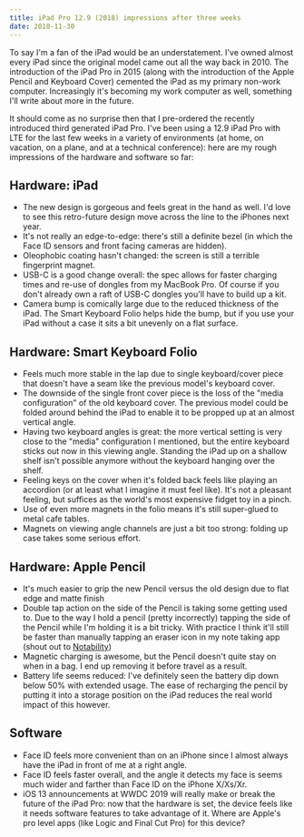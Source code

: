 ```yaml
---
title: iPad Pro 12.9 (2018) impressions after three weeks
date: 2018-11-30
---
```


To say I'm a fan of the iPad would be an understatement. I've owned almost every iPad since the original model came out all the way back in 2010. The introduction of the iPad Pro in 2015 (along with the introduction of the Apple Pencil and Keyboard Cover) cemented the iPad as my primary non-work computer. Increasingly it's becoming my work computer as well, something I'll write about more in the future.

It should come as no surprise then that I pre-ordered the recently introduced third generated iPad Pro. I've been using a 12.9 iPad Pro with LTE for the last few weeks in a variety of environments (at home, on vacation, on a plane, and at a technical conference): here are my rough impressions of the hardware and software so far:


## Hardware: iPad
- The new design is gorgeous and feels great in the hand as well. I'd love to see this retro-future design move across the line to the iPhones next year.
- It's not really an edge-to-edge: there's still a definite bezel (in which the Face ID sensors and front facing cameras are hidden).
- Oleophobic coating hasn't changed: the screen is still a terrible fingerprint magnet.
- USB-C is a good change overall: the spec allows for faster charging times and re-use of dongles from my MacBook Pro. Of course if you don't already own a raft of USB-C dongles you'll have to build up a kit.
- Camera bump is comically large due to the reduced thickness of the iPad. The Smart Keyboard Folio helps hide the bump, but if you use your iPad without a case it sits a bit unevenly on a flat surface.

## Hardware: Smart Keyboard Folio
- Feels much more stable in the lap due to single keyboard/cover piece that doesn't have a seam like the previous model's keyboard cover.
- The downside of the single front cover piece is the loss of the "media configuration" of the old keyboard cover. The previous model could be folded around behind the iPad to enable it to be propped up at an almost vertical angle.
- Having two keyboard angles is great: the more vertical setting is very close to the "media" configuration I mentioned, but the entire keyboard sticks out now in this viewing angle. Standing the iPad up on a shallow shelf isn't possible anymore without the keyboard hanging over the shelf.
- Feeling keys on the cover when it's folded back feels like playing an accordion (or at least what I imagine it must feel like). It's not a pleasant feeling, but suffices as the world's most expensive fidget toy in a pinch.
- Use of even more magnets in the folio means it's still super-glued to metal cafe tables. 
- Magnets on viewing angle channels are just a bit too strong: folding up case takes some serious effort.

## Hardware: Apple Pencil
- It's much easier to grip the new Pencil versus the old design due to flat edge and matte finish
- Double tap action on the side of the Pencil is taking some getting used to. Due to the way I hold a pencil (pretty incorrectly) tapping the side of the Pencil while I'm holding it is a bit tricky. With practice I think it'll still be faster than manually tapping an eraser icon in my note taking app (shout out to [Notability](https://www.gingerlabs.com))
- Magnetic charging is awesome, but the Pencil doesn't quite stay on when in a bag. I end up removing it before travel as a result.
- Battery life seems reduced: I've definitely seen the battery dip down below 50% with extended usage. The ease of recharging the pencil by putting it into a storage position on the iPad reduces the real world impact of this however.

## Software
- Face ID feels more convenient than on an iPhone since I almost always have the iPad in front of me at a right angle.
- Face ID feels faster overall, and the angle it detects my face is seems much wider and farther than Face ID on the iPhone X/Xs/Xr.
- iOS 13 announcements at WWDC 2019 will really make or break the future of the iPad Pro: now that the hardware is set, the device feels like it needs software features to take advantage of it. Where are Apple's pro level apps (like Logic and Final Cut Pro) for this device?